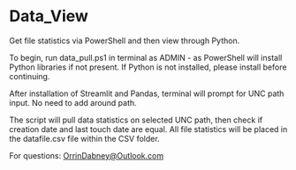 # Data_View
Get file statistics via PowerShell and then view through Python.

To begin, run data_pull.ps1 in terminal as ADMIN - as PowerShell will install Python libraries if not present. 
If Python is not installed, please install before continuing.

After installation of Streamlit and Pandas, terminal will prompt for UNC path input. No need to add around path.



The script will pull data statistics on selected UNC path, then check if creation date and last touch date are equal.
All file statistics will be placed in the datafile.csv file within the CSV folder.



For questions: OrrinDabney@Outlook.com
